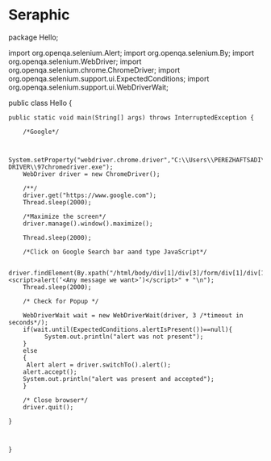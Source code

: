 # Seraphic
package Hello;


import org.openqa.selenium.Alert;
import org.openqa.selenium.By;
import org.openqa.selenium.WebDriver;
import org.openqa.selenium.chrome.ChromeDriver;
import org.openqa.selenium.support.ui.ExpectedConditions;
import org.openqa.selenium.support.ui.WebDriverWait;


public class Hello {


	public static void main(String[] args) throws InterruptedException {

		/*Google*/

		
		System.setProperty("webdriver.chrome.driver","C:\\Users\\PEREZHAFTSADI\\Desktop\\SELENIUM\\WEB DRIVER\\97chromedriver.exe");
		WebDriver driver = new ChromeDriver();
		
		/**/
		driver.get("https://www.google.com");
		Thread.sleep(2000);
		
		/*Maximize the screen*/
		driver.manage().window().maximize(); 
		
		Thread.sleep(2000);
		
		/*Click on Google Search bar aand type JavaScript*/
		
		driver.findElement(By.xpath("/html/body/div[1]/div[3]/form/div[1]/div[1]/div[1]/div/div[2]/input")).sendKeys("<script>alert(‘<Any message we want>’)</script>" + "\n");
		Thread.sleep(2000);
		
		/* Check for Popup */ 
		
		WebDriverWait wait = new WebDriverWait(driver, 3 /*timeout in seconds*/);
        if(wait.until(ExpectedConditions.alertIsPresent())==null){
              System.out.println("alert was not present");
        }
        else
        {
         Alert alert = driver.switchTo().alert();
        alert.accept();
        System.out.println("alert was present and accepted");
        }
		
		/* Close browser*/ 
		driver.quit();
		
	}
		


	}
